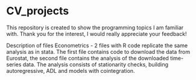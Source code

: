 # CV_projects
This repository is created to show the programming topics I am familiar with. Thank you for the interest, I would really appreciate your feedback!

Description of files
Econometrics - 2 files with R code replicate the same analysis as in stata. The first file contains code to download the data from Eurostat, the second file contains the analysis of the downloaded time-series data. The analysis consists of stationarity checks, building autoregressive, ADL and models with cointegration.
